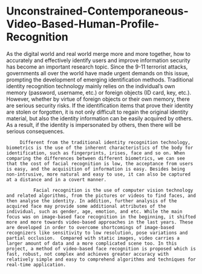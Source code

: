 # Unconstrained-Contemporaneous-Video-Based-Human-Profile-Recognition
As the digital world and real world merge more and more together, how to accurately and effectively identify users and improve information security has become an important research topic. Since the 9-11 terrorist attacks, governments all over the world have made urgent demands on this issue, prompting the development of emerging identification methods. Traditional identity recognition technology mainly relies on the individual’s own memory (password, username, etc.) or foreign objects (ID card, key, etc.). However, whether by virtue of foreign objects or their own memory, there are serious security risks. If the identification items that prove their identity are stolen or forgotten, it is not only difficult to regain the original identity material, but also the identity information can be easily acquired by others. As a result, if the identity is impersonated by others, then there will be serious consequences. 

         Different from the traditional identity recognition technology, biometrics is the use of the inherent characteristics of the body for identification, such as fingerprints, irises, face and so on. When comparing the differences between different biometrics, we can see that the cost of facial recognition is low, the acceptance from users is easy, and the acquisition of information is easy. Besides being non-intrusive, more natural and easy to use, it can also be captured at a distance and in a covert manner.

              Facial recognition is the use of computer vision technology and related algorithms, from the pictures or videos to find faces, and then analyse the identity. In addition, further analysis of the acquired face may provide some additional attributes of the individual, such as gender, age, emotion, and etc. While the main focus was on image-based face recognition in the beginning, it shifted more and more towards video-based approaches in the last years. These are developed in order to overcome shortcomings of image-based recognizers like sensitivity to low resolution, pose variations and partial occlusion.  Compared with static images, video carries a larger amount of data and a more complicated scene too. In this project, a method of video-based face recognition is proposed which is fast, robust, not complex and achieves greater accuracy with relatively simple and easy to comprehend algorithms and techniques for real-time application.
